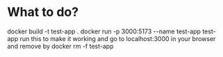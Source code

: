 # What to do?

docker build -t test-app .
docker run -p 3000:5173 --name test-app test-app
run this to make it working and go to localhost:3000 in your browser 
and remove by 
docker rm -f test-app



